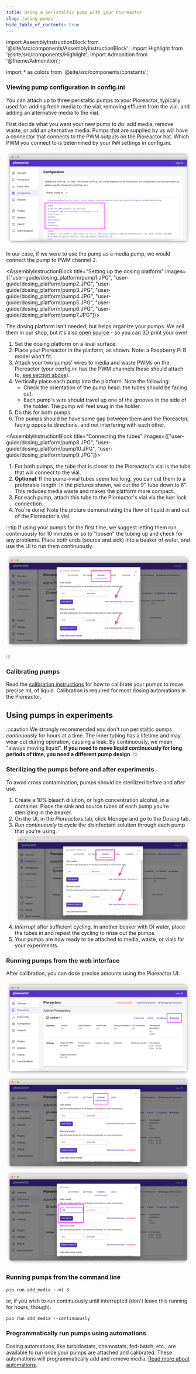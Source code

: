 ```yaml
---
title: Using a peristaltic pump with your Pioreactor
slug: /using-pumps
hide_table_of_contents: true
---
```


import AssemblyInstructionBlock from '@site/src/components/AssemblyInstructionBlock';
import Highlight from '@site/src/components/Highlight';
import Admonition from '@theme/Admonition';

import * as colors from '@site/src/components/constants';


### Viewing pump configuration in config.ini

You can attach up to three peristaltic pumps to your Pioreactor, typically used for: adding fresh media to the vial, removing effluent from the vial, and adding an alternative media to the vial.

First decide what you want your new pump to do: add media, remove waste, or add an alternative media. Pumps that are supplied by us will have a connector that connects to the PWM outputs on the Pioreactor hat. Which PWM you connect to is determined by your `PWM` settings in config.ini.

![](/img/user-guide/pwm_config.png)

In our case, if we were to use the pump as a media pump, we would connect the pump to PWM channel 2.


<AssemblyInstructionBlock title="Setting up the dosing platform" images={["user-guide/dosing_platform/pump1.JPG", "user-guide/dosing_platform/pump2.JPG", "user-guide/dosing_platform/pump3.JPG", "user-guide/dosing_platform/pump4.JPG", "user-guide/dosing_platform/pump5.JPG", "user-guide/dosing_platform/pump6.JPG", "user-guide/dosing_platform/pump7.JPG"]}>

The dosing platform isn't needed, but helps organize your pumps. We sell them in our shop, but it's also [open source](https://www.printables.com/model/298240-pioreactor-platform-with-dovetails) - so you can 3D print your own!

1. Set the dosing platform on a level surface.
2. Place your Pioreactor in the platform, as shown. Note: a Raspberry Pi B model won't fit.
3. Attach your two pumps' wires to <Highlight color={colors.orange}>media and waste PWMs</Highlight> on the Pioreactor (your config.ini has the PWM channels these should attach to, [see section above](/user-guide/using-pumps#viewing-pump-configuration-in-configini)).
4. Vertically place each pump into the platform. Note the following:
   - Check the orientation of the pump head: the tubes should be <Highlight color={colors.green}>facing out</Highlight>.
   - Each pump's wire should travel up one of the <Highlight color={colors.blue}>grooves in the side</Highlight> of the holder. The pump will feel snug in the holder.
 5. Do this for both pumps.
 6. The pumps should be have some gap between them and the Pioreactor, facing opposite directions, and not interfering with each other.

</AssemblyInstructionBlock>




<AssemblyInstructionBlock title="Connecting the tubes" images={["user-guide/dosing_platform/pump8.JPG",  "user-guide/dosing_platform/pump10.JPG", "user-guide/dosing_platform/pump9.JPG"]}>


1. For both pumps, the tube that is closer to the Pioreactor's vial is the tube that will connect to the vial.
2. **Optional**: If the pump→vial tubes seem too long, you can cut them to a preferable length. In the pictures shown, we cut the 9" tube down to 6". This reduces media waste and makes the platform more compact.
3. For each pump, attach this tube to the Pioreactor's vial via the <Highlight color={colors.blue}>luer lock connection</Highlight>.
4. You're done! Note the picture demonstrating the flow of liquid in and out of the Pioreactor's vial.

</AssemblyInstructionBlock>


:::tip
If using your pumps for the first time, we suggest letting them run continuously for 10 minutes or so to "loosen" the tubing up and check for any problems. Place both ends (source and sick) into a beaker of water, and use the UI to run them continuously.

![](/img/user-guide/dosing_in_ui.png)

:::




### Calibrating pumps

Read the [calibration instructions](/user-guide/hardware-calibrations#pump-calibration) for how to calibrate your pumps to move precise mL of liquid. Calibration is required for most dosing automations in the Pioreactor.




## Using pumps in experiments

:::caution
We strongly recommended you don't run peristaltic pumps *continuously* for hours at a time. The inner tubing has a lifetime and may wear out during operation, causing a leak. By continuously, we mean "always moving liquid". **If you need to move liquid continuously for long periods of time, you need a different pump design**.
:::



### Sterilizing the pumps before and after experiments

To avoid cross contamination, pumps should be sterilized before and after use.

1. Create a 10% bleach dilution, or high concentration alcohol, in a container. Place the sink and source tubes of each pump you're sterilizing in the beaker.
2. On the UI, in the _Pioreactors_ tab, click _Manage_ and go to the _Dosing_ tab.
3. _Run continuously_ to cycle the disinfectant solution through each pump that you're using.
![](/img/user-guide/dosing_in_ui.png)
4. _Interrupt_ after sufficient cycling. In another beaker with DI water, place the tubes in and repeat the cycling to rinse out the pumps.
5. Your pumps are now ready to be attached to media, waste, or vials for your experiments.

### Running pumps from the web interface

After calibration, you can dose precise amounts using the Pioreactor UI:

![](/img/user-guide/manage_ui.png)
![](/img/user-guide/dosing_ui.png)
![](/img/user-guide/add_media_ui.png)


### Running pumps from the command line

```
pio run add_media --ml 3
```

or, if you wish to run continuously until interrupted (don't leave this running for hours, though).

```
pio run add_media --continuously
```

### Programmatically run pumps using automations

Dosing automations, like turbidostats, chemostats, fed-batch, etc., are available to run once your pumps are attached and calibrated. These automations will programmatically add and remove media. [Read more about automations](/user-guide/dosing-automations).



